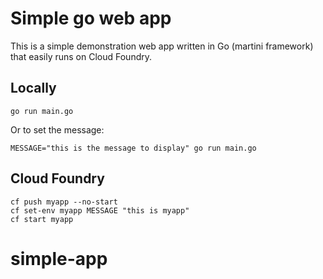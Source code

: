 Simple go web app
=================

This is a simple demonstration web app written in Go (martini framework) that easily runs on Cloud Foundry.

Locally
-------

```
go run main.go
```

Or to set the message:

```
MESSAGE="this is the message to display" go run main.go
```

Cloud Foundry
-------------

```
cf push myapp --no-start
cf set-env myapp MESSAGE "this is myapp"
cf start myapp
```
# simple-app
